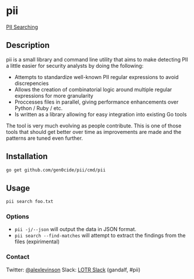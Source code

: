 # pii

[PII Searching](http://www.celwalls.com/wallpapers/large/1961.jpg)

## Description

pii is a small library and command line utility that aims to make detecting PII a little easier for security analysts by doing the following:

- Attempts to standardize well-known PII regular expressions to avoid discrepencies
- Allows the creation of combinatorial logic around multiple regular expressions for more granularity
- Proccesses files in parallel, giving performance enhancements over Python / Ruby / etc.
- Is written as a library allowing for easy integration into existing Go tools

The tool is very much evolving as people contribute. This is one of those tools that should get better over time as improvements are made and the patterns are tuned even further.

## Installation

```sh
go get github.com/gen0cide/pii/cmd/pii
```

## Usage

```sh
pii search foo.txt
```

### Options

- `pii -j/--json` will output the data in JSON format.
- `pii search --find-matches` will attempt to extract the findings from the files (expirimental)

### Contact

Twitter: [@alexlevinson](https://twitter.com/alexlevinson)
Slack: [LOTR Slack](https://slofile.com/slack/lotr) (gandalf, #pii)
